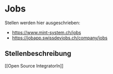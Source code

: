 # Jobs

Stellen werden hier ausgeschrieben:

* <https://www.mint-system.ch/jobs>
* <https://jobapp.swissdevjobs.ch/company/jobs>

## Stellenbeschreibung

[[Open Source IntegratorIn]]